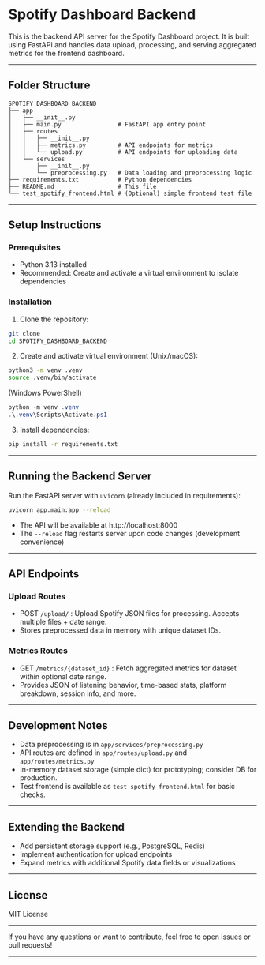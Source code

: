 # Spotify Dashboard Backend

This is the backend API server for the Spotify Dashboard project. It is built using FastAPI and handles data upload, processing, and serving aggregated metrics for the frontend dashboard.

***

## Folder Structure

```
SPOTIFY_DASHBOARD_BACKEND
├── app
│   ├── __init__.py
│   ├── main.py                # FastAPI app entry point
│   ├── routes
│   │   ├── __init__.py
│   │   ├── metrics.py         # API endpoints for metrics
│   │   └── upload.py          # API endpoints for uploading data
│   └── services
│       ├── __init__.py
│       └── preprocessing.py   # Data loading and preprocessing logic
├── requirements.txt           # Python dependencies
├── README.md                  # This file
└── test_spotify_frontend.html # (Optional) simple frontend test file
```


***

## Setup Instructions

### Prerequisites

- Python 3.13 installed
- Recommended: Create and activate a virtual environment to isolate dependencies


### Installation

1. Clone the repository:
```bash
git clone 
cd SPOTIFY_DASHBOARD_BACKEND
```

2. Create and activate virtual environment (Unix/macOS):
```bash
python3 -m venv .venv
source .venv/bin/activate
```

(Windows PowerShell)

```powershell
python -m venv .venv
.\.venv\Scripts\Activate.ps1
```

3. Install dependencies:
```bash
pip install -r requirements.txt
```


***

## Running the Backend Server

Run the FastAPI server with `uvicorn` (already included in requirements):

```bash
uvicorn app.main:app --reload
```

- The API will be available at http://localhost:8000
- The `--reload` flag restarts server upon code changes (development convenience)

***

## API Endpoints

### Upload Routes

- POST `/upload/` : Upload Spotify JSON files for processing. Accepts multiple files + date range.
- Stores preprocessed data in memory with unique dataset IDs.


### Metrics Routes

- GET `/metrics/{dataset_id}` : Fetch aggregated metrics for dataset within optional date range.
- Provides JSON of listening behavior, time-based stats, platform breakdown, session info, and more.

***

## Development Notes

- Data preprocessing is in `app/services/preprocessing.py`
- API routes are defined in `app/routes/upload.py` and `app/routes/metrics.py`
- In-memory dataset storage (simple dict) for prototyping; consider DB for production.
- Test frontend is available as `test_spotify_frontend.html` for basic checks.

***

## Extending the Backend

- Add persistent storage support (e.g., PostgreSQL, Redis)
- Implement authentication for upload endpoints
- Expand metrics with additional Spotify data fields or visualizations

***

## License

MIT License
***

If you have any questions or want to contribute, feel free to open issues or pull requests!

***